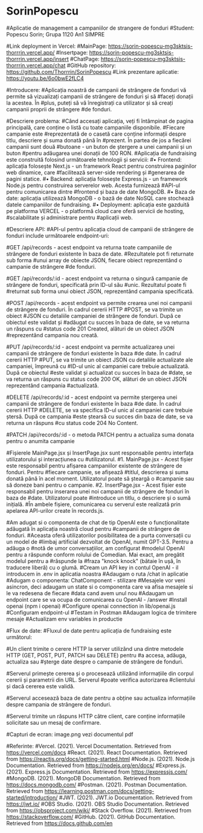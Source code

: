 # SorinPopescu
#Aplicatie de management a campaniilor de strangere de fonduri
#Student: Popescu Sorin; Grupa 1120 An1 SIMPRE

#Link deployment in Vercel: 
#MainPage: https://sorin-popescu-mg3sktsis-thorrrin.vercel.app/
#Insertpage: https://sorin-popescu-mg3sktsis-thorrrin.vercel.app/insert
#ChatPage: https://sorin-popescu-mg3sktsis-thorrrin.vercel.app/chat
#GitHub repository: https://github.com/Thorrrin/SorinPopescu
#Link prezentare aplicatie: https://youtu.be/6o0bwE2fLC4


#Introducere:
#Aplicația noastră de campanii de strângere de fonduri vă permite să vizualizați campanii de strângere de fonduri și să #faceți donații la acestea. În #plus, puteți să vă înregistrați ca utilizator și să creați campanii proprii de strângere #de fonduri.

#Descriere problema: 
#Când accesați aplicația, veți fi întâmpinat de pagina principală, care conține o listă cu toate campaniile disponibile. #Fiecare campanie este #reprezentată de o casetă care conține informații despre titlu, descriere și suma donată până în #prezent. În partea de jos a fiecărei campanii sunt două #butoane - un buton de ștergere a unei campanii și un buton #pentru adăugarea unei donații de 100 RON.
#Aplicația de fundraising este construită folosind următoarele tehnologii și servicii:
#•	Frontend: aplicația folosește Next.js - un framework React pentru construirea paginilor web dinamice, care #facilitează server-side rendering și #generarea de pagini statice.
#•	Backend: aplicația folosește Express.js - un framework Node.js pentru construirea serverelor web. Acesta furnizează #API-ul pentru comunicarea dintre #frontend și baza de date MongoDB.
#•	Baza de date: aplicația utilizează MongoDB - o bază de date NoSQL care stochează datele campaniilor de fundraising.
#•	Deployment: aplicația este gazduită pe platforma VERCEL - o platformă cloud care oferă servicii de hosting, #scalabilitate și administrare pentru #aplicații web.


#Descriere API: 
#API-ul pentru aplicația cloud de campanii de strângere de fonduri include următoarele endpoint-uri:

#GET /api/records - acest endpoint va returna toate campaniile de strângere de fonduri existente în baza de date. #Rezultatele pot fi returnate sub forma #unui array de obiecte JSON, fiecare obiect reprezentând o campanie de strângere #de fonduri.

#GET /api/records/:id - acest endpoint va returna o singură campanie de strângere de fonduri, specificată prin ID-ul său #unic. Rezultatul poate fi #returnat sub forma unui obiect JSON, reprezentând campania specificată.

#POST /api/records - acest endpoint va permite crearea unei noi campanii de strângere de fonduri. În cadrul cererii HTTP #POST, se va trimite un obiect #JSON cu detaliile campaniei de strângere de fonduri. După ce obiectul este validat și #adăugat cu succes în baza de date, se va returna un răspuns cu #status code 201 Created, alături de un obiect JSON #reprezentând campania nou creată.

#PUT /api/records/:id - acest endpoint va permite actualizarea unei campanii de strângere de fonduri existente în baza #de date. În cadrul cererii HTTP #PUT, se va trimite un obiect JSON cu detaliile actualizate ale campaniei, împreună cu #ID-ul unic al campaniei care trebuie actualizată. După ce obiectul #este validat și actualizat cu succes în baza de #date, se va returna un răspuns cu status code 200 OK, alături de un obiect JSON reprezentând campania #actualizată.

#DELETE /api/records/:id - acest endpoint va permite ștergerea unei campanii de strângere de fonduri existente în baza #de date. În cadrul cererii HTTP #DELETE, se va specifica ID-ul unic al campaniei care trebuie ștersă. După ce campania #este ștearsă cu succes din baza de date, se va returna un răspuns #cu status code 204 No Content.

#PATCH /api/records/:id - o metoda PATCH pentru a actualiza suma donata pentru o anumita campanie

#Fișierele MainPage.jsx și InsertPage.jsx sunt responsabile pentru interfața utilizatorului și interacțiunea cu #utilizatorul.
#1.	MainPage.jsx - Acest fișier este responsabil pentru afișarea campaniilor existente de strângere de fonduri. Pentru #fiecare campanie, se afișează #titlul, descrierea și suma donată până în acel moment. Utilizatorul poate să șteargă o #campanie sau să doneze bani pentru o campanie.
#2.	InsertPage.jsx - Acest fișier este responsabil pentru inserarea unei noi campanii de strângere de fonduri în baza de #date. Utilizatorul poate #introduce un titlu, o descriere și o sumă inițială.
#În ambele fișiere, comunicarea cu serverul este realizată prin apelarea API-urilor create în records.js.

#Am adugat si o componenta de chat de tip OpenAI este o funcționalitate adăugată în aplicația noastră cloud pentru #campanii de strângere de fonduri. #Aceasta oferă utilizatorilor posibilitatea de a purta conversații cu un model de #limbaj artificial dezvoltat de OpenAI, numit GPT-3.5. Pentru a adăuga o #notă de umor conversațiilor, am configurat #modelul OpenAI pentru a răspunde conform rolului de Comedian. Mai exact, am pregătit modelul pentru a #răspunde la #fraza "knock knock" (bătaie în ușă, în traducere liberă) cu o glumă.
#Cream un API key in contul OpenAI - il introducem in .env in aplicatia noastra
#Adaugam o ruta /chat in aplicatie
#Adugam o componenta: ChatComponent - stilizare
#Mesajele vor veni asincron, deci adaugam un state si o componenta care va afisa mesajele si le va redesena de fiecare #data cand avem unul nou
#Adaugam un endpoint care se va ocupa de comunicarea cu OpenAI - /answer
#Install openai (npm i openai)
#Configure openai connection in lib/openai.js
#Configuram endpoint-ul
#Testam in Postman
#Adaugam logica de trimitere mesaje
#Actualizam env variables in productie


#Flux de date: 
#Fluxul de date pentru aplicația de fundraising este următorul:

#Un client trimite o cerere HTTP la server utilizând una dintre metodele HTTP (GET, POST, PUT, PATCH sau DELETE) pentru #a accesa, adăuga, actualiza sau #șterge date despre o campanie de strângere de fonduri.

#Serverul primește cererea și o procesează utilizând informațiile din corpul cererii și parametrii din URL. Serverul #poate verifica autorizarea #clientului și dacă cererea este validă.

#Serverul accesează baza de date pentru a obține sau actualiza informațiile despre campania de strângere de fonduri.

#Serverul trimite un răspuns HTTP către client, care conține informațiile solicitate sau un mesaj de confirmare.

#Capturi de ecran: image.png vezi documentul pdf

#Referinte: 
#Vercel. (2021). Vercel Documentation. Retrieved from https://vercel.com/docs
#React. (2021). React Documentation. Retrieved from https://reactjs.org/docs/getting-started.html
#Node.js. (2021). Node.js Documentation. Retrieved from https://nodejs.org/en/docs/
#Express.js. (2021). Express.js Documentation. Retrieved from https://expressjs.com/
#MongoDB. (2021). MongoDB Documentation. Retrieved from https://docs.mongodb.com/
#Postman. (2021). Postman Documentation. Retrieved from https://learning.postman.com/docs/getting-started/introduction/
#JWT. (2021). JWT.io Documentation. Retrieved from https://jwt.io/
#OBS Studio. (2021). OBS Studio Documentation. Retrieved from https://obsproject.com/wiki/
#Stack Overflow. (2021). Retrieved from https://stackoverflow.com/
#GitHub. (2021). GitHub Documentation. Retrieved from https://docs.github.com/en

